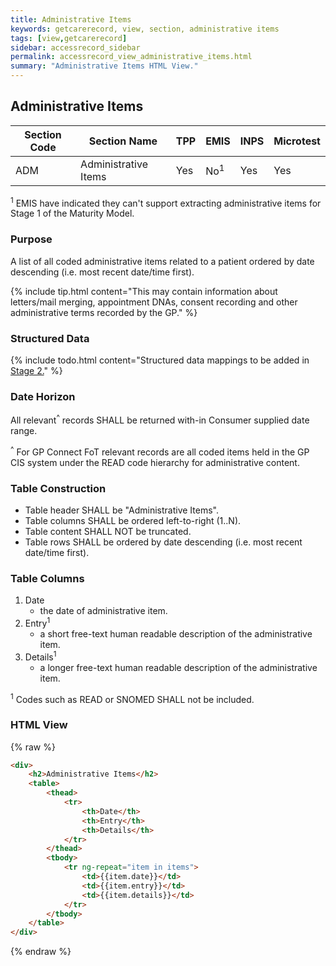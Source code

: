 ```yaml
---
title: Administrative Items
keywords: getcarerecord, view, section, administrative items
tags: [view,getcarerecord]
sidebar: accessrecord_sidebar
permalink: accessrecord_view_administrative_items.html
summary: "Administrative Items HTML View."
---
```


## Administrative Items ##

| Section Code | Section Name | TPP | EMIS | INPS | Microtest |
| ------------ | ------------ |-----|------|------|-----------|
| ADM | Administrative Items | Yes | No<sup>1</sup> | Yes | Yes |

<sup>1</sup> EMIS have indicated they can't support extracting administrative items for Stage 1 of the Maturity Model.

### Purpose ###

A list of all coded administrative items related to a patient ordered by date descending (i.e. most recent date/time first).

{% include tip.html content="This may contain information about letters/mail merging, appointment DNAs, consent recording and other administrative terms recorded by the GP." %}

### Structured Data ###

{% include todo.html content="Structured data mappings to be added in [Stage 2.](designprinciples_maturity_model.html)" %}

### Date Horizon ###

All relevant<sup>^</sup> records SHALL be returned with-in Consumer supplied date range.

<sup>^</sup> For GP Connect FoT relevant records are all coded items held in the GP CIS system under the READ code hierarchy for administrative content.

### Table Construction ###

- Table header SHALL be "Administrative Items".
- Table columns SHALL be ordered left-to-right (1..N).
- Table content SHALL NOT be truncated.
- Table rows SHALL be ordered by date descending (i.e. most recent date/time first).

### Table Columns ###

1. Date
	- the date of administrative item.
2. Entry<sup>1</sup>
	- a short free-text human readable description of the administrative item. 
3. Details<sup>1</sup>
	- a longer free-text human readable description of the administrative item.  

<sup>1</sup> Codes such as READ or SNOMED SHALL not be included.

### HTML View ###

{% raw %}
```html
<div>
	<h2>Administrative Items</h2>
	<table>
		<thead>
			<tr>
				<th>Date</th>
				<th>Entry</th>
				<th>Details</th>
			</tr>
		</thead>
		<tbody>
			<tr ng-repeat="item in items">
				<td>{{item.date}}</td>
				<td>{{item.entry}}</td>
				<td>{{item.details}}</td>
			</tr>
		</tbody>
	</table>
</div>
```
{% endraw %}
